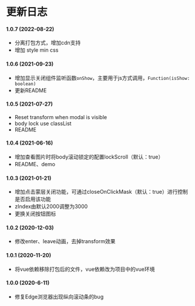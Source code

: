 # 更新日志

#### 1.0.7 (2022-08-22)

* 分离打包方式，增加cdn支持
* 增加 style min css

#### 1.0.6 (2021-09-23)

* 增加显示关闭组件监听函数```onShow```，主要用于js方式调用，```Function(isShow: boolean)```
* 更新README

#### 1.0.5 (2021-07-27)

* Reset transform when modal is visible
* body lock use classList
* README

#### 1.0.4 (2021-06-16)

* 增加查看图片时将body滚动锁定的配置lockScroll（默认：true）
* README、demo

#### 1.0.3 (2021-01-21)

* 增加点击蒙层关闭功能，可通过closeOnClickMask（默认：true）进行控制是否启用该功能
* zIndex由默认2000调整为3000
* 更换关闭按钮图标

#### 1.0.2 (2020-12-03)

* 修改enter、leave动画，去掉transform效果

#### 1.0.1 (2020-11-20)

* 将vue依赖移除打包后的文件，vue依赖改为项目中的vue环境

#### 1.0.0 (2020-6-11)

* 修复Edge浏览器出现纵向滚动条的bug
